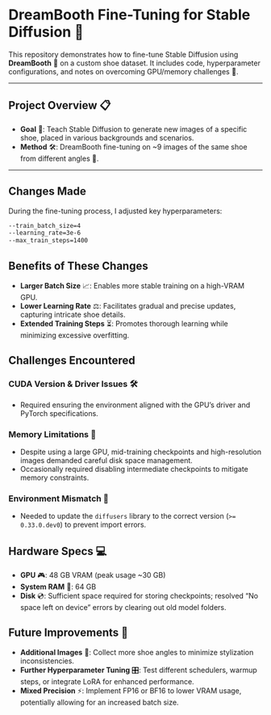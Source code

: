 # DreamBooth Fine-Tuning for Stable Diffusion 🌟

This repository demonstrates how to fine-tune Stable Diffusion using **DreamBooth** 👟 on a custom shoe dataset. It includes code, hyperparameter configurations, and notes on overcoming GPU/memory challenges 💪.

---

## Project Overview 📋

- **Goal** 🎯: Teach Stable Diffusion to generate new images of a specific shoe, placed in various backgrounds and scenarios.  
- **Method** 🛠️: DreamBooth fine-tuning on ~9 images of the same shoe from different angles 📸.

---

## Changes Made

During the fine-tuning process, I adjusted key hyperparameters:

```bash
--train_batch_size=4
--learning_rate=3e-6
--max_train_steps=1400
```
## Benefits of These Changes

- **Larger Batch Size** 📈: Enables more stable training on a high-VRAM GPU.
- **Lower Learning Rate** ⚖️: Facilitates gradual and precise updates, capturing intricate shoe details.
- **Extended Training Steps** ⏳: Promotes thorough learning while minimizing excessive overfitting.

## Challenges Encountered

### CUDA Version & Driver Issues 🛠️
- Required ensuring the environment aligned with the GPU’s driver and PyTorch specifications.

### Memory Limitations 💾
- Despite using a large GPU, mid-training checkpoints and high-resolution images demanded careful disk space management.
- Occasionally required disabling intermediate checkpoints to mitigate memory constraints.

### Environment Mismatch 🔧
- Needed to update the `diffusers` library to the correct version (`>= 0.33.0.dev0`) to prevent import errors.

## Hardware Specs 💻

- **GPU** 🎮: 48 GB VRAM (peak usage ~30 GB)
- **System RAM** 🧠: 64 GB
- **Disk** 💿: Sufficient space required for storing checkpoints; resolved “No space left on device” errors by clearing out old model folders.

## Future Improvements 🚀

- **Additional Images** 📸: Collect more shoe angles to minimize stylization inconsistencies.
- **Further Hyperparameter Tuning** 🎛️: Test different schedulers, warmup steps, or integrate LoRA for enhanced performance.
- **Mixed Precision** ⚡: Implement FP16 or BF16 to lower VRAM usage, potentially allowing for an increased batch size.
